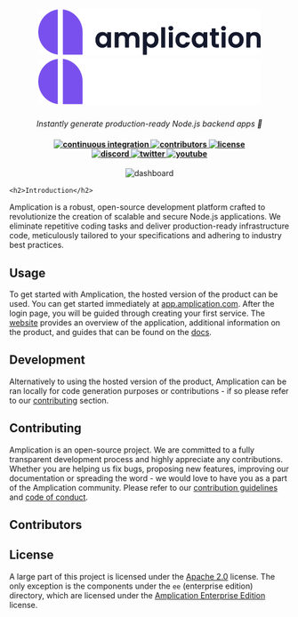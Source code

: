 <!DOCTYPE html>
<html>

<head>
    <title>Amplication Links Test</title>
</head>

<body>
    <h1 align="center">
        <a href="https://amplication.com/#gh-light-mode-only" target="_blank">
            <img src="./.github/assets/amplication-logo-light-mode.svg">
        </a>
        <a href="https://amplication.com/#gh-dark-mode-only" target="_blank">
            <img src="./.github/assets/amplication-logo-dark-mode.svg">
        </a>
    </h1>

 <p align="center">
        <i align="center">Instantly generate production-ready Node.js backend apps 🚀</i>
    </p>

 <h4 align="center">
        <a href="https://github.com/amplication/amplication/actions/workflows/ci.yml" target="_blank">
            <img src="https://img.shields.io/github/actions/workflow/status/amplication/amplication/ci.yml?branch=master&label=pipeline&style=flat-square" alt="continuous integration">
        </a>
        <a href="https://github.com/amplication/amplication/graphs/contributors" target="_blank">
            <img src="https://img.shields.io/github/contributors-anon/amplication/amplication?color=yellow&style=flat-square" alt="contributors">
 </a>
        <a href="https://opensource.org/licenses/Apache-2.0" target="_blank">
            <img src="https://img.shields.io/badge/apache%202.0-blue.svg?style=flat-square&label=license" alt="license">
        </a>
        <br>
        <a href="https://amplication.com/discord" target="_blank">
            <img src="https://img.shields.io/badge/discord-7289da.svg?style=flat-square" alt="discord">
        </a>
        <a href="https://twitter.com/amplication" target="_blank">
            <img src="https://img.shields.io/badge/twitter-18a1d6.svg?style=flat-square" alt="twitter">
        </a>
        <a href="https://www.youtube.com/c/Amplicationcom" target="_blank">
            <img src="https://img.shields.io/badge/youtube-d95652.svg?style=flat-square&" alt="youtube">
        </a>
    </h4>

 <p align="center">
        <img src="https://github.com/amplication/amplication/assets/73097785/c7ed2bbc-8954-46a1-a520-91a4711a9320.png" alt="dashboard" />
</p>

    <h2>Introduction</h2>
 <p>
        Amplication is a robust, open-source development platform crafted to revolutionize the creation of scalable
        and secure Node.js applications. We eliminate repetitive coding tasks and deliver production-ready
        infrastructure code, meticulously tailored to your specifications and adhering to industry best practices.
        <!-- ... -->
    </p>

 <h2>Usage</h2>
  <p>
        To get started with Amplication, the hosted version of the product can be used. You can get started immediately
        at <a href="https://app.amplication.com" target="_blank">app.amplication.com</a>. After the login page, you will
        be guided through creating your first service. The <a href="https://amplication.com" target="_blank">website</a>
        provides an overview of the application, additional information on the product, and guides that can be found on
        the <a href="https://docs.amplication.com" target="_blank">docs</a>.
        <!-- ... -->
    </p>

  <h2>Development</h2>
 <p>
        Alternatively to using the hosted version of the product, Amplication can be ran locally for code generation
        purposes or contributions - if so please refer to our
        <a href="#contributing_anchor" target="_blank">contributing</a> section.
        <!-- ... -->
    </p>

 <h2>Contributing</h2>
 <p>
        Amplication is an open-source project. We are committed to a fully transparent development process and highly
        appreciate any contributions. Whether you are helping us fix bugs, proposing new features, improving our
        documentation or spreading the word - we would love to have you as a part of the Amplication community. Please
        refer to our <a href="./CONTRIBUTING.md" target="_blank">contribution guidelines</a> and
        <a href="./CODE_OF_CONDUCT.md" target="_blank">code of conduct</a>.
        <!-- ... -->
    </p>

 <h2>Contributors</h2>
    <p>
        <!-- ... -->
    </p>

 <h2>License</h2>
 <p>
        A large part of this project is licensed under the <a href="./LICENSE" target="_blank">Apache 2.0</a> license. The
        only exception is the components under the <code>ee</code> (enterprise edition) directory, which are licensed
        under the <a href="./ee/LICENSE" target="_blank">Amplication Enterprise Edition</a> license.
    </p>

</body>

</html>
